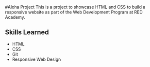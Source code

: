 #Aloha Project
This is a project to showcase HTML and CSS to build a responsive website as part of the Web Development Program at RED Academy. 

## Skills Learned
- HTML
- CSS
- Git
- Responsive Web Design
